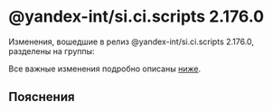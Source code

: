 # @yandex-int/si.ci.scripts 2.176.0

<!-- ЧЕЛОВЕЧЕСКОЕ ВСТУПЛЕНИЕ -->

Изменения, вошедшие в релиз @yandex-int/si.ci.scripts 2.176.0, разделены на группы:

Все важные изменения подробно описаны [ниже](#Пояснения).

## Пояснения

